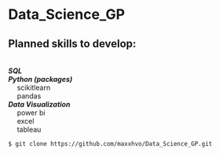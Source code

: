 # Data_Science_GP

## Planned skills to develop: 

<br /> ***SQL***
<br /> ***Python (packages)***
<br />  &emsp; scikitlearn
<br />  &emsp; pandas
<br /> ***Data Visualization***
<br />  &emsp; power bi
<br />  &emsp; excel
<br />  &emsp; tableau

	$ git clone https://github.com/maxxhvo/Data_Science_GP.git

